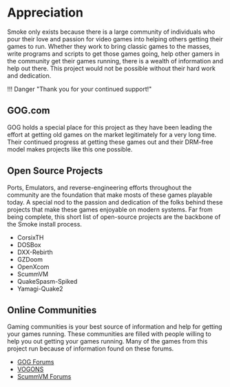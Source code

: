 # Appreciation

Smoke only exists because there is a large community of individuals who pour their love and passion for video games into helping others getting their games to run.  Whether they work to bring classic games to the masses, write programs and scripts to get those games going, help other gamers in the community get their games running, there is a wealth of information and help out there.  This project would not be possible without their hard work and dedication.

!!! Danger "Thank you for your continued support!"

## GOG.com

GOG holds a special place for this project as they have been leading the effort at getting old games on the market legitimately for a very long time.  Their continued progress at getting these games out and their DRM-free model makes projects like this one possible.

## Open Source Projects

Ports, Emulators, and reverse-engineering efforts throughout the community are the foundation that make mosts of these games playable today.  A special nod to the passion and dedication of the folks behind these projects that make these games enjoyable on modern systems.  Far from being complete, this short list of open-source projects are the backbone of the Smoke install process.

* CorsixTH
* DOSBox
* DXX-Rebirth
* GZDoom
* OpenXcom
* ScummVM
* QuakeSpasm-Spiked
* Yamagi-Quake2

## Online Communities

Gaming communities is your best source of information and help for getting your games running.  These communities are filled with people willing to help you out getting your games running.  Many of the games from this project run because of information found on these forums.

* [GOG Forums](https://www.gog.com/forum)
* [VOGONS](https://www.vogons.org/)
* [ScummVM Forums](https://forums.scummvm.org/)